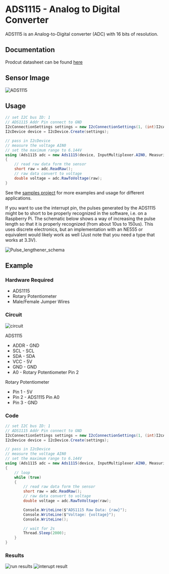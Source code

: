 # ADS1115 - Analog to Digital Converter

ADS1115 is an Analog-to-Digital converter (ADC) with 16 bits of resolution.

## Documentation 

Prodcut datasheet can be found [here](https://cdn-shop.adafruit.com/datasheets/ads1115.pdf)

## Sensor Image

![ADS1115](sensor.jpg)

## Usage

```C#
// set I2C bus ID: 1
// ADS1115 Addr Pin connect to GND
I2cConnectionSettings settings = new I2cConnectionSettings(1, (int)I2cAddress.GND);
I2cDevice device = I2cDevice.Create(settings);

// pass in I2cDevice
// measure the voltage AIN0
// set the maximum range to 6.144V
using (Ads1115 adc = new Ads1115(device, InputMultiplexer.AIN0, MeasuringRange.FS6144))
{
    // read raw data form the sensor
    short raw = adc.ReadRaw();
    // raw data convert to voltage
    double voltage = adc.RawToVoltage(raw);
}
```

See the [samples project](./samples) for more examples and usage for different applications. 

If you want to use the interrupt pin, the pulses generated by the ADS1115 might be to short to be properly recognized in the software, i.e. on a Raspberry Pi. The schematic below shows a way of increasing the pulse length so that it is properly recognized (from about 10us to 150us). This uses discrete electronics, but an implementation with an NE555 or equivalent would likely work as well (Just note that you need a type that works at 3.3V). 

![Pulse_lengthener_schema](Pulse_lengthener_schema.png)

## Example

### Hardware Required

* ADS1115
* Rotary Potentiometer
* Male/Female Jumper Wires

### Circuit

![circuit](./samples/ADS1115_circuit_bb.png)

ADS1115
* ADDR - GND
* SCL - SCL
* SDA - SDA
* VCC - 5V
* GND - GND
* A0 - Rotary Potentiometer Pin 2

Rotary Potentiometer
* Pin 1 - 5V
* Pin 2 - ADS1115 Pin A0
* Pin 3 - GND

### Code

```C#
// set I2C bus ID: 1
// ADS1115 Addr Pin connect to GND
I2cConnectionSettings settings = new I2cConnectionSettings(1, (int)I2cAddress.GND);
I2cDevice device = I2cDevice.Create(settings);

// pass in I2cDevice
// measure the voltage AIN0
// set the maximum range to 6.144V
using (Ads1115 adc = new Ads1115(device, InputMultiplexer.AIN0, MeasuringRange.FS6144))
{
    // loop
    while (true)
    {
        // read raw data form the sensor
        short raw = adc.ReadRaw();
        // raw data convert to voltage
        double voltage = adc.RawToVoltage(raw);

        Console.WriteLine($"ADS1115 Raw Data: {raw}");
        Console.WriteLine($"Voltage: {voltage}");
        Console.WriteLine();

        // wait for 2s
        Thread.Sleep(2000);
    }
}
```

### Results

![run results](./samples/RunningResult.jpg)
![interupt result](./samples/InterruptResult.png)